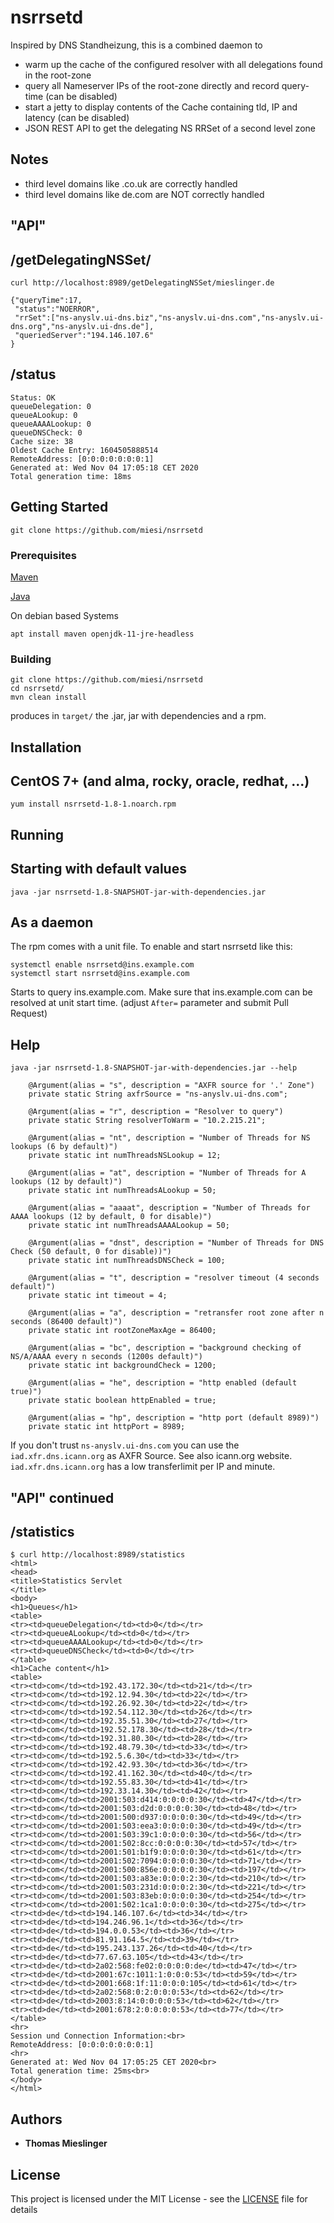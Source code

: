 # nsrrsetd

Inspired by DNS Standheizung, this is a combined daemon to
- warm up the cache of the configured resolver with all delegations found in the root-zone
- query all Nameserver IPs of the root-zone directly and record query-time (can be disabled)
- start a jetty to display contents of the Cache containing tld, IP and latency (can be disabled)
- JSON REST API to get the delegating NS RRSet of a second level zone

## Notes
- third level domains like .co.uk are correctly handled
- third level domains like de.com are NOT correctly handled

## "API"

/getDelegatingNSSet/<String>
----------------------------
`curl http://localhost:8989/getDelegatingNSSet/mieslinger.de`

```
{"queryTime":17,
 "status":"NOERROR",
 "rrSet":["ns-anyslv.ui-dns.biz","ns-anyslv.ui-dns.com","ns-anyslv.ui-dns.org","ns-anyslv.ui-dns.de"],
 "queriedServer":"194.146.107.6"
}
```

/status
-------
```
Status: OK
queueDelegation: 0
queueALookup: 0
queueAAAALookup: 0
queueDNSCheck: 0
Cache size: 38
Oldest Cache Entry: 1604505888514
RemoteAddress: [0:0:0:0:0:0:0:1]
Generated at: Wed Nov 04 17:05:18 CET 2020
Total generation time: 18ms
```

## Getting Started

```
git clone https://github.com/miesi/nsrrsetd
```

### Prerequisites

[Maven](https://maven.apache.org/)

[Java](http://openjdk.java.net/)

On debian based Systems
```
apt install maven openjdk-11-jre-headless
```

### Building

```
git clone https://github.com/miesi/nsrrsetd
cd nsrrsetd/
mvn clean install
```

produces in `target/` the .jar, jar with dependencies and a rpm.

## Installation

CentOS 7+ (and alma, rocky, oracle, redhat, ...)
----------------------------------------
```
yum install nsrrsetd-1.8-1.noarch.rpm
```

## Running

Starting with default values
----------------------------
```
java -jar nsrrsetd-1.8-SNAPSHOT-jar-with-dependencies.jar
```

As a daemon
-----------
The rpm comes with a unit file. To enable and start nsrrsetd like this:
```
systemctl enable nsrrsetd@ins.example.com
systemctl start nsrrsetd@ins.example.com
```
Starts to query ins.example.com. Make sure that ins.example.com can be resolved
at unit start time. (adjust `After=` parameter and submit Pull Request)

Help
----
```
java -jar nsrrsetd-1.8-SNAPSHOT-jar-with-dependencies.jar --help

    @Argument(alias = "s", description = "AXFR source for '.' Zone")
    private static String axfrSource = "ns-anyslv.ui-dns.com";

    @Argument(alias = "r", description = "Resolver to query")
    private static String resolverToWarm = "10.2.215.21";

    @Argument(alias = "nt", description = "Number of Threads for NS lookups (6 by default)")
    private static int numThreadsNSLookup = 12;

    @Argument(alias = "at", description = "Number of Threads for A lookups (12 by default)")
    private static int numThreadsALookup = 50;

    @Argument(alias = "aaaat", description = "Number of Threads for AAAA lookups (12 by default, 0 for disable)")
    private static int numThreadsAAAALookup = 50;

    @Argument(alias = "dnst", description = "Number of Threads for DNS Check (50 default, 0 for disable))")
    private static int numThreadsDNSCheck = 100;

    @Argument(alias = "t", description = "resolver timeout (4 seconds default)")
    private static int timeout = 4;

    @Argument(alias = "a", description = "retransfer root zone after n seconds (86400 default)")
    private static int rootZoneMaxAge = 86400;

    @Argument(alias = "bc", description = "background checking of NS/A/AAAA every n seconds (1200s default)")
    private static int backgroundCheck = 1200;

    @Argument(alias = "he", description = "http enabled (default true)")
    private static boolean httpEnabled = true;

    @Argument(alias = "hp", description = "http port (default 8989)")
    private static int httpPort = 8989;
```

If you don't trust `ns-anyslv.ui-dns.com` you can use the `iad.xfr.dns.icann.org` as AXFR Source. See also icann.org website.
`iad.xfr.dns.icann.org` has a low transferlimit per IP and minute.

## "API" continued
/statistics
-----------
```
$ curl http://localhost:8989/statistics
<html>
<head>
<title>Statistics Servlet
</title>
<body>
<h1>Queues</h1>
<table>
<tr><td>queueDelegation</td><td>0</td></tr>
<tr><td>queueALookup</td><td>0</td></tr>
<tr><td>queueAAAALookup</td><td>0</td></tr>
<tr><td>queueDNSCheck</td><td>0</td></tr>
</table>
<h1>Cache content</h1>
<table>
<tr><td>com</td><td>192.43.172.30</td><td>21</td></tr>
<tr><td>com</td><td>192.12.94.30</td><td>22</td></tr>
<tr><td>com</td><td>192.26.92.30</td><td>22</td></tr>
<tr><td>com</td><td>192.54.112.30</td><td>26</td></tr>
<tr><td>com</td><td>192.35.51.30</td><td>27</td></tr>
<tr><td>com</td><td>192.52.178.30</td><td>28</td></tr>
<tr><td>com</td><td>192.31.80.30</td><td>28</td></tr>
<tr><td>com</td><td>192.48.79.30</td><td>33</td></tr>
<tr><td>com</td><td>192.5.6.30</td><td>33</td></tr>
<tr><td>com</td><td>192.42.93.30</td><td>36</td></tr>
<tr><td>com</td><td>192.41.162.30</td><td>40</td></tr>
<tr><td>com</td><td>192.55.83.30</td><td>41</td></tr>
<tr><td>com</td><td>192.33.14.30</td><td>42</td></tr>
<tr><td>com</td><td>2001:503:d414:0:0:0:0:30</td><td>47</td></tr>
<tr><td>com</td><td>2001:503:d2d:0:0:0:0:30</td><td>48</td></tr>
<tr><td>com</td><td>2001:500:d937:0:0:0:0:30</td><td>49</td></tr>
<tr><td>com</td><td>2001:503:eea3:0:0:0:0:30</td><td>49</td></tr>
<tr><td>com</td><td>2001:503:39c1:0:0:0:0:30</td><td>56</td></tr>
<tr><td>com</td><td>2001:502:8cc:0:0:0:0:30</td><td>57</td></tr>
<tr><td>com</td><td>2001:501:b1f9:0:0:0:0:30</td><td>61</td></tr>
<tr><td>com</td><td>2001:502:7094:0:0:0:0:30</td><td>71</td></tr>
<tr><td>com</td><td>2001:500:856e:0:0:0:0:30</td><td>197</td></tr>
<tr><td>com</td><td>2001:503:a83e:0:0:0:2:30</td><td>210</td></tr>
<tr><td>com</td><td>2001:503:231d:0:0:0:2:30</td><td>221</td></tr>
<tr><td>com</td><td>2001:503:83eb:0:0:0:0:30</td><td>254</td></tr>
<tr><td>com</td><td>2001:502:1ca1:0:0:0:0:30</td><td>275</td></tr>
<tr><td>de</td><td>194.146.107.6</td><td>34</td></tr>
<tr><td>de</td><td>194.246.96.1</td><td>36</td></tr>
<tr><td>de</td><td>194.0.0.53</td><td>36</td></tr>
<tr><td>de</td><td>81.91.164.5</td><td>39</td></tr>
<tr><td>de</td><td>195.243.137.26</td><td>40</td></tr>
<tr><td>de</td><td>77.67.63.105</td><td>43</td></tr>
<tr><td>de</td><td>2a02:568:fe02:0:0:0:0:de</td><td>47</td></tr>
<tr><td>de</td><td>2001:67c:1011:1:0:0:0:53</td><td>59</td></tr>
<tr><td>de</td><td>2001:668:1f:11:0:0:0:105</td><td>61</td></tr>
<tr><td>de</td><td>2a02:568:0:2:0:0:0:53</td><td>62</td></tr>
<tr><td>de</td><td>2003:8:14:0:0:0:0:53</td><td>62</td></tr>
<tr><td>de</td><td>2001:678:2:0:0:0:0:53</td><td>77</td></tr>
</table>
<hr>
Session und Connection Information:<br>
RemoteAddress: [0:0:0:0:0:0:0:1]
<hr>
Generated at: Wed Nov 04 17:05:25 CET 2020<br>
Total generation time: 25ms<br>
</body>
</html>
```

## Authors

* **Thomas Mieslinger** 

## License

This project is licensed under the MIT License - see the [LICENSE](LICENSE) file for details

